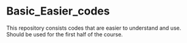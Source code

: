 # Basic_Easier_codes
This repository consists codes that are easier to understand and use. Should be used for the first half of the course. 
